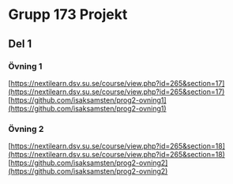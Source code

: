 # Grupp 173 Projekt
## Del 1
### Övning 1
[https://nextilearn.dsv.su.se/course/view.php?id=265&section=17](https://nextilearn.dsv.su.se/course/view.php?id=265&section=17)  
[https://github.com/isaksamsten/prog2-ovning1](https://github.com/isaksamsten/prog2-ovning1)  

### Övning 2
[https://nextilearn.dsv.su.se/course/view.php?id=265&section=18](https://nextilearn.dsv.su.se/course/view.php?id=265&section=18)
[https://github.com/isaksamsten/prog2-ovning2](https://github.com/isaksamsten/prog2-ovning2)
